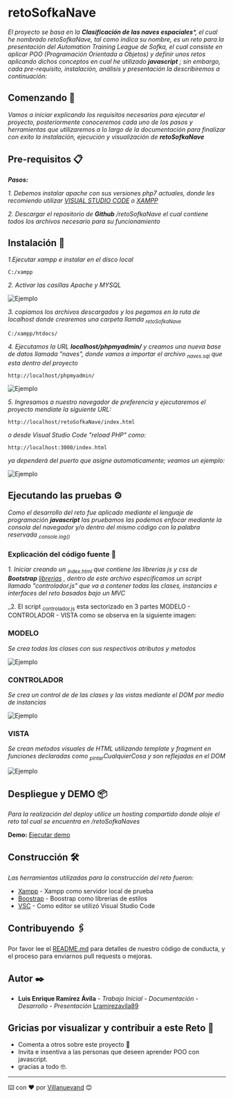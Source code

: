 # retoSofkaNave
_El proyecto se basa en la **Clasificación de las naves espaciales***, el cual he nombrado retoSofkaNave, tal como indica su nombre, es un reto para la presentación del Automation Training League de Sofka, el cual consiste en aplicar POO (Programación Orientada a Objetos)  y definir unos retos aplicando dichos conceptos en cual he utilizado **javascript** ; sin embargo, cada pre-requisito, instalación, análisis y presentación la describiremos a continuación:_

## Comenzando 🚀

_Vamos a iniciar  explicando los requisitos necesarios para ejecutar el proyecto, posteriormente conoceremos cada uno de los pasos y herramientas que utilizaremos a lo largo de la documentación para finalizar con exito la instalación, ejecución y visualización de **retoSofkaNave**_


## Pre-requisitos 📋

_***Pasos:***_

_1. Debemos instalar apache con sus versiones php7 actuales, donde les recomiendo utilizar [VISUAL STUDIO CODE](https://code.visualstudio.com/) o [XAMPP](https://www.apachefriends.org/es/index.html)_

_2. Descargar el repositorio de **Github** /retoSofkaNave el cual contiene todos los archivos necesario para su funcionamiento_


## Instalación 🔧

_1.Ejecutar xampp e instalar en el disco local_

```
C:/xampp
```

_2. Activar las casillas Apache y MYSQL_

![Ejemplo](https://milenaavilezodontologa.com/retoSofkaNaves/vista/img/1.png)

_3. copiamos los archivos descargados y los pegamos en la ruta de localhost donde crearemos una carpeta llamda <sub>retoSofkaNave</sub>_

```
C:/xampp/htdocs/
```

_4. Ejecutamos la URL **localhost/phpmyadmin/** y creamos una nueva base de datos llamada "naves", donde vamos a importar el archivo <sub>naves.sql</sub> que esta dentro del proyecto_

```
http://localhost/phpmyadmin/
```

![Ejemplo](https://milenaavilezodontologa.com/retoSofkaNaves/vista/img/3.png)

_5. Ingresamos a nuestro navegador de preferencia y ejecutaremos el proyecto mendiate la siguiente URL:_

```
http://localhost/retoSofkaNave/index.html
```
_o desde Visual Studio Code "reload PHP" como:_

```
http://localhost:3000/index.html
```
_ya dependerá del puerto que asigne automaticamente; veamos un ejemplo:_

![Ejemplo](https://milenaavilezodontologa.com/retoSofkaNaves/vista/img/2.png)


## Ejecutando las pruebas ⚙️

_Como el desarrollo del reto fue aplicado mediante el lenguaje de programación **javascript** las pruebamos las podemos enfocar mediante la consola del navegador y/o dentro del mismo código con la palabra reservada <sub>console.log()</sub>_

### Explicación del código fuente 🔩

_1. Iniciar creando un <sub>index.html</sub> que contiene las librerias js y css de **Bootstrap** [librerias](https://getbootstrap.com/) , dentro de este archivo especificamos un script llamado "controlador.js" que va a contener todas las clases, instancias e interfaces del reto basados bajo un MVC_

_2. El script <sub>controlador.js</sub> esta sectorizado en 3 partes MODELO - CONTROLADOR  - VISTA como se observa en la siguiente imagen:

### MODELO

_Se crea todas las clases con sus respectivos atributos y metodos_

![Ejemplo](https://milenaavilezodontologa.com/retoSofkaNaves/vista/img/4.png)

### CONTROLADOR

_Se crea un control de de las clases y las vistas mediante el DOM por medio de instancias_

![Ejemplo](https://milenaavilezodontologa.com/retoSofkaNaves/vista/img/5.png)

### VISTA

_Se crean metodos visuales de HTML utilizando template y fragment en funciones declaradas como <sub>pintar</sub>CualquierCosa y son reflejadas en el DOM_

![Ejemplo](https://milenaavilezodontologa.com/retoSofkaNaves/vista/img/6.png)

## Despliegue y DEMO 📦

_Para la realización del deploy utilice un hosting compartido donde aloje el reto tal cual se encuentra en /retoSofkaNaves_

**Demo:** [Ejecutar demo](https://milenaavilezodontologa.com/retoSofkaNaves/)

## Construcción 🛠️

_Las herramientas utilizadas para la construcción del reto fueron:_

* [Xampp](https://www.apachefriends.org/es/index.html) - Xampp como servidor local de prueba
* [Boostrap](https://getbootstrap.com/) - Boostrap como librerias de estilos 
* [VSC](https://code.visualstudio.com/) - Como editor se utilizó Visual Studio Code

## Contribuyendo 🖇️

Por favor lee el [README.md](https://github.com/Lramirezavila89/retoSofkaNave/blob/main/README.md) para detalles de nuestro código de conducta, y el proceso para enviarnos pull requests o mejoras.




## Autor ✒️

* **Luis Enrique Ramírez Ávila** - *Trabajo Inicial*  - *Documentación*  - *Desarrollo* - *Presentación*  [Lramirezavila89](https://github.com/Lramirezavila89)

## Gricias por visualizar y contribuir a este Reto 🎁
* Comenta a otros sobre este proyecto 📢
* Invita e insentiva a las personas que deseen aprender POO con javascript. 
* gracias a todo 🤓.



---
⌨️ con ❤️ por [Villanuevand](https://github.com/Villanuevand) 😊
